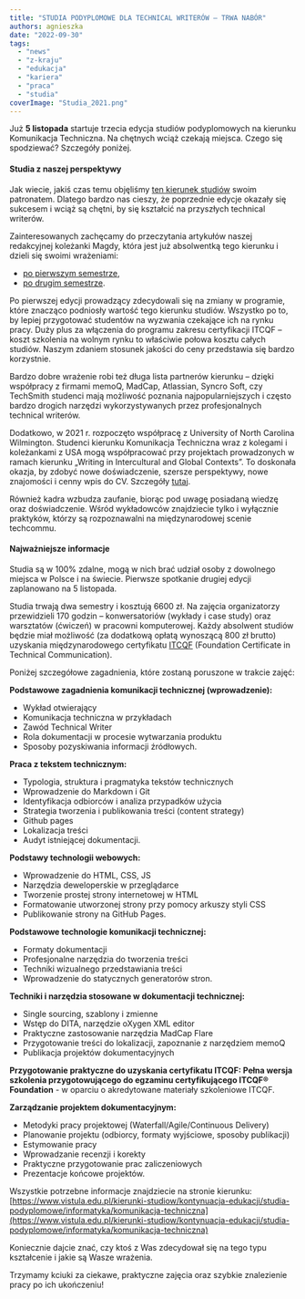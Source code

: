 ```yaml
---
title: "STUDIA PODYPLOMOWE DLA TECHNICAL WRITERÓW – TRWA NABÓR"
authors: agnieszka
date: "2022-09-30"
tags:
  - "news"
  - "z-kraju"
  - "edukacja"
  - "kariera"
  - "praca"
  - "studia"
coverImage: "Studia_2021.png"
---
```


Już **5 listopada** startuje trzecia edycja studiów podyplomowych na kierunku
Komunikacja Techniczna. Na chętnych wciąż czekają miejsca. Czego się spodziewać?
Szczegóły poniżej.

<!--truncate-->

#### Studia z naszej perspektywy

Jak wiecie, jakiś czas temu objęliśmy
[ten kierunek studiów](https://www.vistula.edu.pl/kierunki-studiow/studia-podyplomowe/informatyka/komunikacja-techniczna)
swoim patronatem. Dlatego bardzo nas cieszy, że poprzednie edycje okazały się
sukcesem i wciąż są chętni, by się kształcić na przyszłych technical writerów.

Zainteresowanych zachęcamy do przeczytania artykułów naszej redakcyjnej
koleżanki Magdy, która jest już absolwentką tego kierunku i dzieli się swoimi
wrażeniami:

- [po pierwszym semestrze](http://techwriter.pl/komunikacja-techniczna-jak-sie-studiuje/),
- [po drugim semestrze](http://techwriter.pl/komunikacja-techniczna-drugi-semestr/).

Po pierwszej edycji prowadzący zdecydowali się na zmiany w programie, które
znacząco podniosły wartość tego kierunku studiów. Wszystko po to, by lepiej
przygotować studentów na wyzwania czekające ich na rynku pracy. Duży plus za
włączenia do programu zakresu certyfikacji ITCQF – koszt szkolenia na wolnym
rynku to właściwie połowa kosztu całych studiów. Naszym zdaniem stosunek jakości
do ceny przedstawia się bardzo korzystnie.

Bardzo dobre wrażenie robi też długa lista partnerów kierunku – dzięki
współpracy z firmami memoQ, MadCap, Atlassian, Syncro Soft, czy TechSmith
studenci mają możliwość poznania najpopularniejszych i często bardzo drogich
narzędzi wykorzystywanych przez profesjonalnych technical writerów.

Dodatkowo, w 2021 r. rozpoczęto współpracę z University of North Carolina
Wilmington. Studenci kierunku Komunikacja Techniczna wraz z kolegami i
koleżankami z USA mogą współpracować przy projektach prowadzonych w ramach
kierunku „Writing in Intercultural and Global Contexts”. To doskonała okazja, by
zdobyć nowe doświadczenie, szersze perspektywy, nowe znajomości i cenny wpis do
CV. Szczegóły [tutaj](https://www.craft.do/s/VOd7B47ytH4bhA).

Również kadra wzbudza zaufanie, biorąc pod uwagę posiadaną wiedzę oraz
doświadczenie. Wśród wykładowców znajdziecie tylko i wyłącznie praktyków, którzy
są rozpoznawalni na międzynarodowej scenie techcommu.

#### Najważniejsze informacje

Studia są w 100% zdalne, mogą w nich brać udział osoby z dowolnego miejsca w
Polsce i na świecie. Pierwsze spotkanie drugiej edycji zaplanowano na 5
listopada.

Studia trwają dwa semestry i kosztują 6600 zł. Na zajęcia organizatorzy
przewidzieli 170 godzin – konwersatoriów (wykłady i case study) oraz warsztatów
(ćwiczeń) w pracowni komputerowej. Każdy absolwent studiów będzie miał możliwość
(za dodatkową opłatą wynoszącą 800 zł brutto) uzyskania międzynarodowego
certyfikatu [ITCQF](https://itcqf.org/) (Foundation Certificate in Technical
Communication).

Poniżej szczegółowe zagadnienia, które zostaną poruszone w trakcie zajęć:

**Podstawowe zagadnienia komunikacji technicznej (wprowadzenie):**

- Wykład otwierający
- Komunikacja techniczna w przykładach
- Zawód Technical Writer
- Rola dokumentacji w procesie wytwarzania produktu
- Sposoby pozyskiwania informacji źródłowych.

**Praca z tekstem technicznym:**

- Typologia, struktura i pragmatyka tekstów technicznych
- Wprowadzenie do Markdown i Git
- Identyfikacja odbiorców i analiza przypadków użycia
- Strategia tworzenia i publikowania treści (content strategy)
- Github pages
- Lokalizacja treści
- Audyt istniejącej dokumentacji.

**Podstawy technologii webowych:**

- Wprowadzenie do HTML, CSS, JS
- Narzędzia deweloperskie w przeglądarce
- Tworzenie prostej strony internetowej w HTML
- Formatowanie utworzonej strony przy pomocy arkuszy styli CSS
- Publikowanie strony na GitHub Pages.

**Podstawowe technologie komunikacji technicznej:**

- Formaty dokumentacji
- Profesjonalne narzędzia do tworzenia treści
- Techniki wizualnego przedstawiania treści
- Wprowadzenie do statycznych generatorów stron.

**Techniki i narzędzia stosowane w dokumentacji technicznej:**

- Single sourcing, szablony i zmienne
- Wstęp do DITA, narzędzie oXygen XML editor
- Praktyczne zastosowanie narzędzia MadCap Flare
- Przygotowanie treści do lokalizacji, zapoznanie z narzędziem memoQ
- Publikacja projektów dokumentacyjnych

**Przygotowanie praktyczne do uzyskania certyfikatu ITCQF: Pełna wersja
szkolenia przygotowującego do egzaminu certyfikującego ITCQF® Foundation** - w
oparciu o akredytowane materiały szkoleniowe ITCQF.

**Zarządzanie projektem dokumentacyjnym:**

- Metodyki pracy projektowej (Waterfall/Agile/Continuous Delivery)
- Planowanie projektu (odbiorcy, formaty wyjściowe, sposoby publikacji)
- Estymowanie pracy
- Wprowadzanie recenzji i korekty
- Praktyczne przygotowanie prac zaliczeniowych
- Prezentacje końcowe projektów.

Wszystkie potrzebne informacje znajdziecie na stronie kierunku:
[https://www.vistula.edu.pl/kierunki-studiow/kontynuacja-edukacji/studia-podyplomowe/informatyka/komunikacja-techniczna](https://www.vistula.edu.pl/kierunki-studiow/kontynuacja-edukacji/studia-podyplomowe/informatyka/komunikacja-techniczna)

Koniecznie dajcie znać, czy ktoś z Was zdecydował się na tego typu kształcenie i
jakie są Wasze wrażenia.

Trzymamy kciuki za ciekawe, praktyczne zajęcia oraz szybkie znalezienie pracy po
ich ukończeniu!
